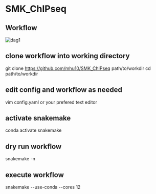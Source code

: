 # SMK_ChIPseq

## Workflow
![dag1](https://user-images.githubusercontent.com/38729968/233245797-ac847f5d-d4ba-4725-a80c-b7c913105b7c.svg)


## clone workflow into working directory
git clone https://github.com/mhu10/SMK_ChIPseq path/to/workdir
cd path/to/workdir

## edit config and workflow as needed
vim config.yaml or your prefered text editor


## activate snakemake
conda activate snakemake

## dry run workflow
snakemake -n

## execute workflow
snakemake --use-conda --cores 12
